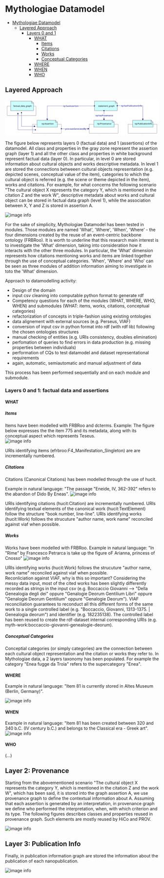 # Mythologiae Datamodel 

- [Mythologiae Datamodel](#mythologiae-datamodel)
  * [Layered Approach](#layered-approach)
    + [Layers 0 and 1](#layers-0-and-1)
      - [WHAT](#what)
        * [Items](#items)
        * [Citations](#citations)
        * [Works](#works)
        * [Conceptual Categories](#conceptual-categories)
      - [WHERE](#where)
      - [WHEN](#when)
      - [WHO](#who)

## Layered Approach

![image info](datamodel-imgs/struttura_mima_np.svg)  

The figure below represents layers 0 (factual data) and 1 (assertions) of the datamodel. All class and properties in the gray zone represent the assertion graph (layer 1) and all the other class and properties in white background represent factual data (layer 0). In particular, in level 0 are stored information about cultural objects and works descriptive metadata. In level 1 are stored the connections betweeen cultural objects representation (e.g. depicted scenes, conceptual value of the item), categories to which the cultural object is referred (e.g. the scene or theme depicted in the item), works and citations. For example, for what concerns the following scenario "The cultural object X represents the category Y, which is mentioned in the citation Z and the work W", descriptive metadata about works and cultural object can be stored in factual data graph (level 1), while the association between X, Y and Z is stored in assertion A. 

![image info](datamodel-imgs/layer0_layer1.svg)  

For the sake of simplicity, Mythologiae Datamodel has been tested in modules. Those modules are named 'What', 'Where', 'When', 'Where' - the four dimensions created by the reuse of an event-centric backbone ontology (FRBRoo). It is worth to underline that this research main interest is to investigate the 'What' dimension, taking into consideration how it interacts with the other three modules. 
In particular, the 'What' dimension represents how citations mentioning works and items are linked together through the use of conceptual categories. 'When', 'Where' and 'Who' can be seen as three modules of addition information aiming to investigate in toto the 'What' dimension. 

Approach to datamodelling activity:
* Design of the domain
* input csv cleaning into computable python format to generate rdf
* Competency questions for each of the modules (WHAT, WHERE, WHO, WHEN) and submodules (WHAT: items, works, citations, conceptual categories)
* refactorization of concepts in triple-fashion using existing ontologies
* data alignement with external sources (e.g. Perseus, VIAF)
* conversion of input csv in python format into rdf (with rdf lib) following the chosen ontologies structures
* manual checking of entities (e.g. URIs consistency, doubles elimination)
* perfomation of queries to find errors in data production (e.g. missing properties between individuals)
* performation of CQs to test datamodel and dataset representational requirements
* again, automatic, semiautomatic and manual adjustment of data

This process has been performed sequentially and on each module and submodule.

### Layers 0 and 1: factual data and assertions 

#### WHAT
##### Items
Items have been modelled with FRBRoo and dcterms. 
Example: The figure below expresses the the item 775 and its metadata, along with its conceptual aspect which represents Teseus.    
![image info](datamodel-imgs/what-items.svg)

URIs identifying items (efrbroo:F4_Manifestation_Singleton) are are incrementally numbered. 

##### Citations
Citations (Canonical Citations) has been modelled through the use of hucit.  

Example in natural language: "The passage "Eneide, IV, 362-392" refers to the abandon of Dido By Eneas". 
![image info](datamodel-imgs/what-citations.svg)

URIs identifying citations (hucit:Citation) are incrementally numbered. URIs identifying textual elements of the canonical work (hucit:TextElement) follow the structure "book number, line-line". URIs identifying works (hucit:Work) follows the strucuture "author name, work name" reconciled against viaf when possible.  


##### Works
Works have been modelled with FRBRoo. 
Example in natural language: "In "Rime" by Francesco Petrarca is take up the figure oF Arianna, princess of Cnosso"
![image info](datamodel-imgs/what-works.svg)

URIs identifying works (hucit:Work) follows the strucuture "author name, work name" reconciled against viaf when possible.  
Reconliciation against VIAF, why is this so important? 
Considering the messy data input, most of the cited works has been slightly differently recorded as strings in the input csv (e.g. Boccaccio Giovanni --> "Della Genealogia degli dei" oppure "Genalogie Deorum Gentilium Libri" oppure "Genalogie Deorum Gentilium" oppure "Genalogie Deorum"). VIAF reconciliation guarantees to reconduct all this different forms of the same work to a single controlled label (e.g. "Boccaccio, Giovanni, 1313-1375. | Genealogia deorum") and identifier (e.g. 182235138). The controlled label has been reused to create the rdf-dataset internal corresponding URIs (e.g. myth-work:boccaccio-giovanni-genealogie-deorum).

##### Conceptual Categories
Conceptial categories (or simply categories) are the connection between each cultural object representation and the citation or works they refer to. In Mythologiae data, a 2 layers taxonomy has been populated. For example the category "Enea fugge da Troia" refers to the supercategory "Enea". 

#### WHERE 

Example in natural language: "Item 81 is currently stored in Altes Museum (Berlin, Germany)". 

![image info](datamodel-imgs/where-museo-citta-nazione.svg)

#### WHEN 
Example in natural language: "Item 81 has been created between 320 and 340 b.C. (IV century b.C.) and belongs to the Classical era - Greek art".
![image info](datamodel-imgs/when-items.svg)

#### WHO 

(...)

## Layer 2: Provenance
Starting from the abovementioned scenario "The cultural object X represents the category Y, which is mentioned in the citation Z and the work W", which has been said, it is stored into the graph assertion A, we use provenance graph to define the contextual information about A. Assuming that each assertion is generated by an interpretation, in provenance graph we define who performed the interpretation, when, with which criterion and its type. 
The following figures describes classes and properties reused in provenance graph. Such elements are mostly reused by HiCo and PROV. 

![image info](datamodel-imgs/provenance.svg)

## Layer 3: Publication Info
Finally, in publication information graph are stored the information about the publication of each nanopublication. 

![image info](datamodel-imgs/pubinfo.svg)



